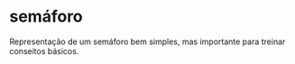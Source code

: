 # semáforo
Representação de um semáforo bem simples, mas importante para treinar conseitos básicos.


